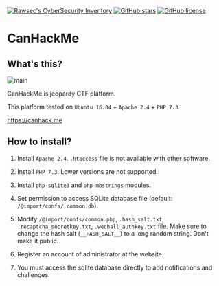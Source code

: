[![Rawsec's CyberSecurity Inventory](https://inventory.rawsec.ml/img/badges/Rawsec-inventoried-FF5050_flat.svg)](https://inventory.rawsec.ml/ctf_platforms.html#CanHackMe)
[![GitHub stars](https://img.shields.io/github/stars/safflower/canhackme.svg)](https://github.com/safflower/canhackme/stargazers)
[![GitHub license](https://img.shields.io/github/license/safflower/canhackme.svg)](https://github.com/safflower/canhackme/blob/master/LICENSE)

# CanHackMe

## What's this?

![main](https://i.imgur.com/ItpTYc2.png)

CanHackMe is jeopardy CTF platform.

This platform tested on `Ubuntu 16.04` + `Apache 2.4` + `PHP 7.3`.

<https://canhack.me>

## How to install?

1. Install `Apache 2.4`.
	`.htaccess` file is not available with other software.

2. Install `PHP 7.3`.
	Lower versions are not supported.

3. Install `php-sqlite3` and `php-mbstrings` modules.

4. Set permission to access SQLite database file (default: `/@import/confs/.common.db`).

5. Modify `/@import/confs/common.php`, `.hash_salt.txt`, `.recaptcha_secretkey.txt`, `.wechall_authkey.txt` file.
	Make sure to change the hash salt (`__HASH_SALT__`) to a long random string.
	Don't make it public.

6. Register an account of administrator at the website.

7. You must access the sqlite database directly to add notifications and challenges.
